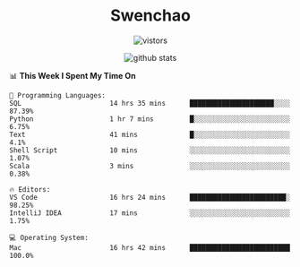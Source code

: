 <h1 align="center">Swenchao</h3>

<p align="center">
  <img src="https://visitor-badge.glitch.me/badge?page_id=Swenchao" alt="vistors" />
</p>

<p align="center">
  <img src="https://github-readme-stats.vercel.app/api?username=Swenchao&count_private=true&show_icons=true&theme=vue-dark&hide_title=true" alt="github stats" />
</p>

<!--START_SECTION:waka-->
📊 **This Week I Spent My Time On** 

```text
💬 Programming Languages: 
SQL                      14 hrs 35 mins      █████████████████████░░░░   87.39% 
Python                   1 hr 7 mins         █░░░░░░░░░░░░░░░░░░░░░░░░   6.75% 
Text                     41 mins             █░░░░░░░░░░░░░░░░░░░░░░░░   4.1% 
Shell Script             10 mins             ░░░░░░░░░░░░░░░░░░░░░░░░░   1.07% 
Scala                    3 mins              ░░░░░░░░░░░░░░░░░░░░░░░░░   0.38%

🔥 Editors: 
VS Code                  16 hrs 24 mins      ████████████████████████░   98.25% 
IntelliJ IDEA            17 mins             ░░░░░░░░░░░░░░░░░░░░░░░░░   1.75%

💻 Operating System: 
Mac                      16 hrs 42 mins      █████████████████████████   100.0%

```


<!--END_SECTION:waka-->
